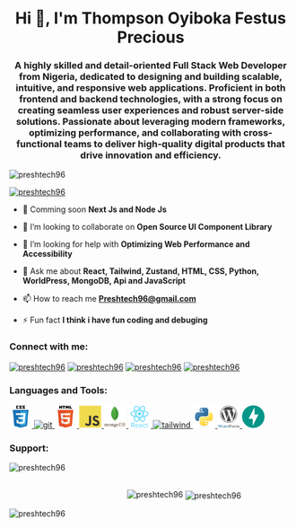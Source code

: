 <h1 align="center">Hi 👋, I'm Thompson Oyiboka Festus Precious</h1>
<h3 align="center">A highly skilled and detail-oriented Full Stack Web Developer from Nigeria, dedicated to designing and building scalable, intuitive, and responsive web applications. Proficient in both frontend and backend technologies, with a strong focus on creating seamless user experiences and robust server-side solutions. Passionate about leveraging modern frameworks, optimizing performance, and collaborating with cross-functional teams to deliver high-quality digital products that drive innovation and efficiency.</h3>

<p align="left"> <img src="https://komarev.com/ghpvc/?username=preshtech96&label=Profile%20views&color=0e75b6&style=flat" alt="preshtech96" /> </p>

<p align="left"> <a href="https://github.com/ryo-ma/github-profile-trophy"><img src="https://github-profile-trophy.vercel.app/?username=preshtech96" alt="preshtech96" /></a> </p>

- 🌱 Comming soon **Next Js and Node Js**

- 👯 I’m looking to collaborate on **Open Source UI Component Library**

- 🤝 I’m looking for help with **Optimizing Web Performance and Accessibility**

- 💬 Ask me about **React, Tailwind, Zustand, HTML, CSS, Python, WorldPress, MongoDB, Api and JavaScript**

- 📫 How to reach me **Preshtech96@gmail.com**

- ⚡ Fun fact **I think i have fun coding and debuging**

<h3 align="left">Connect with me:</h3>
<p align="left">
<a href="https://twitter.com/preshtech96" target="blank"><img align="center" src="https://raw.githubusercontent.com/rahuldkjain/github-profile-readme-generator/master/src/images/icons/Social/twitter.svg" alt="preshtech96" height="30" width="40" /></a>
<a href="https://linkedin.com/in/preshtech96" target="blank"><img align="center" src="https://raw.githubusercontent.com/rahuldkjain/github-profile-readme-generator/master/src/images/icons/Social/linked-in-alt.svg" alt="preshtech96" height="30" width="40" /></a>
<a href="https://fb.com/preshtech96" target="blank"><img align="center" src="https://raw.githubusercontent.com/rahuldkjain/github-profile-readme-generator/master/src/images/icons/Social/facebook.svg" alt="preshtech96" height="30" width="40" /></a>
<a href="https://instagram.com/preshtech96" target="blank"><img align="center" src="https://raw.githubusercontent.com/rahuldkjain/github-profile-readme-generator/master/src/images/icons/Social/instagram.svg" alt="preshtech96" height="30" width="40" /></a>
</p>

<h3 align="left">Languages and Tools:</h3>
<p align="left"> 
  <a href="https://www.w3schools.com/css/" target="_blank" rel="noreferrer"> 
    <img src="https://raw.githubusercontent.com/devicons/devicon/master/icons/css3/css3-original-wordmark.svg" alt="css3" width="40" height="40"/> 
  </a> 
  <a href="https://git-scm.com/" target="_blank" rel="noreferrer"> 
    <img src="https://www.vectorlogo.zone/logos/git-scm/git-scm-icon.svg" alt="git" width="40" height="40"/> 
  </a> 
  <a href="https://www.w3.org/html/" target="_blank" rel="noreferrer"> 
    <img src="https://raw.githubusercontent.com/devicons/devicon/master/icons/html5/html5-original-wordmark.svg" alt="html5" width="40" height="40"/> 
  </a> 
  <a href="https://developer.mozilla.org/en-US/docs/Web/JavaScript" target="_blank" rel="noreferrer"> 
    <img src="https://raw.githubusercontent.com/devicons/devicon/master/icons/javascript/javascript-original.svg" alt="javascript" width="40" height="40"/> 
  </a> 
  <a href="https://www.mongodb.com/" target="_blank" rel="noreferrer"> 
    <img src="https://raw.githubusercontent.com/devicons/devicon/master/icons/mongodb/mongodb-original-wordmark.svg" alt="mongodb" width="40" height="40"/> 
  </a> 
  <a href="https://reactjs.org/" target="_blank" rel="noreferrer"> 
    <img src="https://raw.githubusercontent.com/devicons/devicon/master/icons/react/react-original-wordmark.svg" alt="react" width="40" height="40"/> 
  </a> 
  <a href="https://tailwindcss.com/" target="_blank" rel="noreferrer"> 
    <img src="https://www.vectorlogo.zone/logos/tailwindcss/tailwindcss-icon.svg" alt="tailwind" width="40" height="40"/> 
  </a> 
  <a href="https://www.python.org/" target="_blank" rel="noreferrer"> 
    <img src="https://raw.githubusercontent.com/devicons/devicon/master/icons/python/python-original.svg" alt="python" width="40" height="40"/> 
  </a> 
  <a href="https://wordpress.org/" target="_blank" rel="noreferrer"> 
    <img src="https://raw.githubusercontent.com/devicons/devicon/master/icons/wordpress/wordpress-original.svg" alt="wordpress" width="40" height="40"/> 
  </a> 
  <a href="https://fastapi.tiangolo.com/" target="_blank" rel="noreferrer">
  <img src="https://raw.githubusercontent.com/devicons/devicon/master/icons/fastapi/fastapi-original.svg" 
       alt="fastapi" width="40" height="40" />
</a>
</p>


<h3 align="left">Support:</h3>
<p><a href="https://www.buymeacoffee.com/preshtech96"> <img align="left" src="https://cdn.buymeacoffee.com/buttons/v2/default-yellow.png" height="50" width="210" alt="preshtech96" /></a></p><br><br>

<p><img align="left" src="https://github-readme-stats.vercel.app/api/top-langs?username=preshtech96&show_icons=true&locale=en&layout=compact" alt="preshtech96" /></p>

<p>&nbsp;<img align="center" src="https://github-readme-stats.vercel.app/api?username=preshtech96&show_icons=true&locale=en" alt="preshtech96" /></p>

<p><img align="center" src="https://github-readme-streak-stats.herokuapp.com/?user=preshtech96&" alt="preshtech96" /></p>


